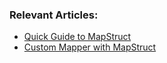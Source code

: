 ### Relevant Articles:
- [Quick Guide to MapStruct](http://www.baeldung.com/mapstruct)
- [Custom Mapper with MapStruct](https://www.baeldung.com/mapstruct-custom-mapper)

